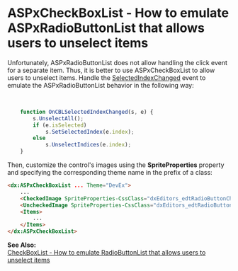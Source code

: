 # ASPxCheckBoxList - How to emulate ASPxRadioButtonList that allows users to unselect items


<p>Unfortunately, ASPxRadioButtonList does not allow handling the click event for a separate item. Thus, it is better to use ASPxCheckBoxList to allow users to unselect items. Handle the <a href="http://documentation.devexpress.com/#AspNet/DevExpressWebASPxEditorsScriptsASPxClientCheckBoxList_SelectedIndexChangedtopic"><u>SelectedIndexChanged</u></a> event to emulate the ASPxRadioButtonList behavior in the following way:</p><br />


```js
    function OnCBLSelectedIndexChanged(s, e) {
        s.UnselectAll();
        if (e.isSelected)
            s.SetSelectedIndex(e.index);
        else
            s.UnselectIndices(e.index);
    }

```

<p> </p><p>Then, customize the control's images using the <strong>SpriteProperties</strong> property and specifying the corresponding theme name in the prefix of a class:</p>

```aspx
<dx:ASPxCheckBoxList ... Theme="DevEx">
	...
	<CheckedImage SpriteProperties-CssClass="dxEditors_edtRadioButtonChecked_DevEx"></CheckedImage>
	<UncheckedImage SpriteProperties-CssClass="dxEditors_edtRadioButtonUnchecked_DevEx"></UncheckedImage>
	<Items>
		...
	</Items>
</dx:ASPxCheckBoxList>
```

<p> </p><p><strong>See Also:</strong><strong><br />
</strong><a href="https://www.devexpress.com/Support/Center/p/E4893">CheckBoxList - How to emulate RadioButtonList that allows users to unselect items</a></p>

<br/>


